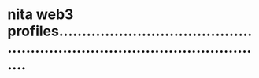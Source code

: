 # nita web3 profiles...................................................................................................

